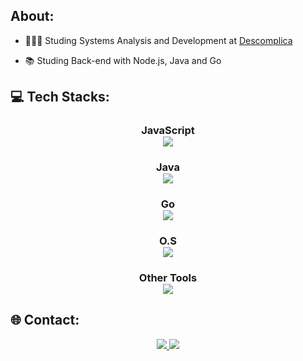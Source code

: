 ## About:

- 👨🏼‍🏫 Studing Systems Analysis and Development at [Descomplica](https://descomplica.com.br/faculdade/)

- 📚 Studing Back-end with Node.js, Java and Go

## 💻 Tech Stacks: 

<h3 align="center"> 
    JavaScript
    <br>
    <img src="https://skillicons.dev/icons?i=js,ts,nodejs,prisma" />
</h3>

<h3 align="center">
    Java
    <br>
   <img src="https://skillicons.dev/icons?i=java,spring" />
</h3>

<h3 align="center">
     Go
    <br>
    <img center src="https://skillicons.dev/icons?i=go" />
</h3>

<h3 align="center">
    O.S
    <br>
   <img src="https://skillicons.dev/icons?i=windows,linux" />
</h3>

<h3 align="center">
    Other Tools
    <br>
   <img src="https://skillicons.dev/icons?i=git,github,idea,vscode" />
</h3>

## 🌐 Contact:
<p align="center">
  <a href="https://www.linkedin.com/in/igorrcoelho/">
    <img src="https://skillicons.dev/icons?i=linkedin" />
  </a>
  <a href="https://www.instagram.com/igor_rodrigues223/">
    <img src="https://skillicons.dev/icons?i=instagram" />
  </a>
</p>

